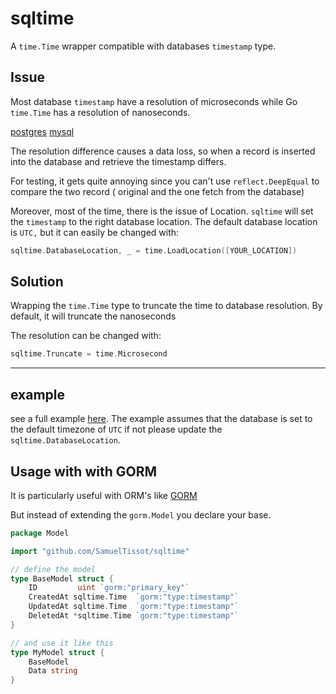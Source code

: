 sqltime
===

A `time.Time` wrapper compatible with databases `timestamp` type.

Issue 
-----
Most database `timestamp`  have a resolution of microseconds while Go `time.Time` has a resolution of nanoseconds.

[postgres](https://www.postgresql.org/docs/9.1/datatype-datetime.html)
[mysql](https://dev.mysql.com/doc/refman/8.0/en/fractional-seconds.html)

The resolution difference causes a data loss, so when a record is inserted into the database and retrieve the timestamp differs.

For testing, it gets quite annoying since you can't use `reflect.DeepEqual` to compare the two record ( original and the one fetch from the database)

Moreover,  most of the time, there is the issue of Location. `sqltime` will set the `timestamp` to the right database location. The default database location is `UTC,` but it can easily be changed with:

```go
sqltime.DatabaseLocation, _ = time.LoadLocation([YOUR_LOCATION])
```

Solution 
---
Wrapping the `time.Time` type to truncate the time to database resolution. By default, it will truncate the nanoseconds

The resolution can be changed with:

```go
sqltime.Truncate = time.Microsecond
```

---

example
----

see a full example [here](/example/postgres.go). The example assumes that the database is set
 to the default timezone of `UTC` if not please update the `sqltime.DatabaseLocation`.



Usage with with GORM
---

It is particularly useful with ORM's like [GORM](https://github.com/jinzhu/gorm)

But instead of extending the `gorm.Model` you declare your base.

```go
package Model

import "github.com/SamuelTissot/sqltime"

// define the model
type BaseModel struct {
	ID         uint `gorm:"primary_key"`
	CreatedAt sqltime.Time  `gorm:"type:timestamp"`
	UpdatedAt sqltime.Time  `gorm:"type:timestamp"`
	DeletedAt *sqltime.Time `gorm:"type:timestamp"`
}

// and use it like this
type MyModel struct {
	BaseModel
	Data string
}

```